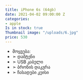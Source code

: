 ```yaml
---
title: iPhone 6s (64gb)
date: 2021-04-02 09:00:00 Z
categories:
- apple
Is in stock: true
Thumbnail image: "/uploads/6.jpg"
price: 530
---
```


* მოყვება: 
* ➣ დამტენი
* ➣ USB კაბელი
* ➣ ბრონის დაკვრა
* ➣ ჩასადები კეისი